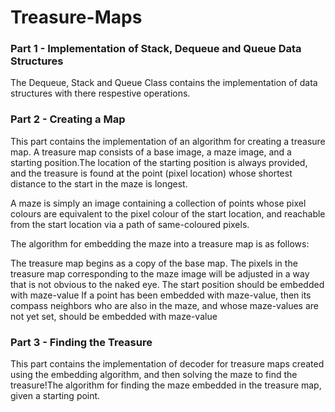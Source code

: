 # Treasure-Maps

### Part 1 - Implementation of Stack, Dequeue and Queue Data Structures
The Dequeue, Stack and Queue Class contains the implementation of data structures with there respestive operations.

### Part 2 - Creating a Map
This part contains the implementation of an algorithm for creating a treasure map. A treasure map consists of a base image, a maze image, and a starting position.The location of the starting position is always provided, and the treasure is found at the point (pixel location) whose shortest distance to the start in the maze is longest.

A maze is simply an image containing a collection of points whose pixel colours are equivalent to the pixel colour of the start location, and reachable from the start location via a path of same-coloured pixels. 

The algorithm for embedding the maze into a treasure map is as follows:

The treasure map begins as a copy of the base map. The pixels in the treasure map corresponding to the maze image will be adjusted in a way that is not obvious to the naked eye.
The start position should be embedded with maze-value 
If a point has been embedded with maze-value, then its compass neighbors who are also in the maze, and whose maze-values are not yet set, should be embedded with maze-value 

### Part 3 - Finding the Treasure
This part contains the implementation of decoder for treasure maps created using the embedding algorithm, and then solving the maze to find the treasure!The algorithm for finding the maze embedded in the treasure map, given a starting point.
